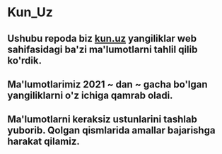 # Kun_Uz
## Ushubu repoda biz [kun.uz](https://kun.uz/) yangiliklar web sahifasidagi ba'zi ma'lumotlarni tahlil qilib ko'rdik. 

## Ma'lumotlarimiz 2021 ~ dan ~ gacha bo'lgan yangiliklarni o'z ichiga qamrab oladi. 

## Ma'lumotlarni keraksiz ustunlarini tashlab yuborib. Qolgan qismlarida amallar bajarishga harakat qilamiz. 

